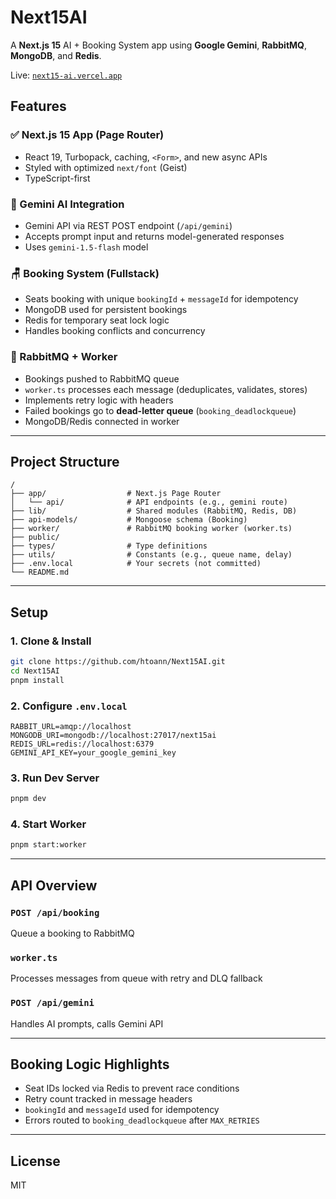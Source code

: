 # Next15AI

A **Next.js 15** AI + Booking System app using **Google Gemini**, **RabbitMQ**, **MongoDB**, and **Redis**.

Live: [`next15-ai.vercel.app`](https://next15-ai.vercel.app)

## Features

### ✅ Next.js 15 App (Page Router)

- React 19, Turbopack, caching, `<Form>`, and new async APIs
- Styled with optimized `next/font` (Geist)
- TypeScript-first

### 🤖 Gemini AI Integration

- Gemini API via REST POST endpoint (`/api/gemini`)
- Accepts prompt input and returns model-generated responses
- Uses `gemini-1.5-flash` model

### 🪑 Booking System (Fullstack)

- Seats booking with unique `bookingId` + `messageId` for idempotency
- MongoDB used for persistent bookings
- Redis for temporary seat lock logic
- Handles booking conflicts and concurrency

### 📩 RabbitMQ + Worker

- Bookings pushed to RabbitMQ queue
- `worker.ts` processes each message (deduplicates, validates, stores)
- Implements retry logic with headers
- Failed bookings go to **dead-letter queue** (`booking_deadlockqueue`)
- MongoDB/Redis connected in worker

---

## Project Structure

```
/
├── app/                  # Next.js Page Router
│   └── api/              # API endpoints (e.g., gemini route)
├── lib/                  # Shared modules (RabbitMQ, Redis, DB)
├── api-models/           # Mongoose schema (Booking)
├── worker/               # RabbitMQ booking worker (worker.ts)
├── public/
├── types/                # Type definitions
├── utils/                # Constants (e.g., queue name, delay)
├── .env.local            # Your secrets (not committed)
└── README.md
```

---

## Setup

### 1. Clone & Install

```bash
git clone https://github.com/htoann/Next15AI.git
cd Next15AI
pnpm install
```

### 2. Configure `.env.local`

```env
RABBIT_URL=amqp://localhost
MONGODB_URI=mongodb://localhost:27017/next15ai
REDIS_URL=redis://localhost:6379
GEMINI_API_KEY=your_google_gemini_key
```

### 3. Run Dev Server

```bash
pnpm dev
```

### 4. Start Worker

```bash
pnpm start:worker
```

---

## API Overview

### `POST /api/booking`

Queue a booking to RabbitMQ

### `worker.ts`

Processes messages from queue with retry and DLQ fallback

### `POST /api/gemini`

Handles AI prompts, calls Gemini API

---

## Booking Logic Highlights

- Seat IDs locked via Redis to prevent race conditions
- Retry count tracked in message headers
- `bookingId` and `messageId` used for idempotency
- Errors routed to `booking_deadlockqueue` after `MAX_RETRIES`

---

## License

MIT
